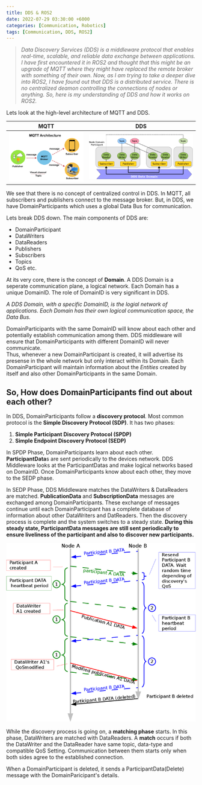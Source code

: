 ```yaml
---
title: DDS & ROS2
date: 2022-07-29 03:30:00 +6000
categories: [Communication, Robotics]
tags: [Communication, DDS, ROS2]
---
```


> *Data Discovery Services (DDS) is a middleware protocol that enables real-time, scalable, and reliable data exchange between applications.
I have first encountered it in ROS2 and thought that this might be an upgrade of MQTT where they might have replaced the remote broker with 
something of their own. Now, as I am trying to take a deeper dive into ROS2, I have found out that DDS is a distributed service. There is 
no centralized deamon controlling the connections of nodes or anything. So, here is my understanding of DDS and how it works on ROS2.*

Lets look at the high-level architecture of MQTT and DDS. 


| MQTT | DDS |
| ----------- | ----------- |
| ![MQTT Protocol Architecture](/assets/dds_ros2/mqtt-protocol3.png) | ![DDS Entities with Architecture](/assets/dds_ros2/dds-entity.png)  |

We see that there is no concept of centralized control in DDS. In MQTT, all subscribers and publishers connect to the message broker. But, in DDS, we have DomainParticipants which uses a global Data Bus for communication.

Lets break DDS down. The main components of DDS are: 
- DomainParticipant
- DataWriters 
- DataReaders
- Publishers 
- Subscribers 
- Topics 
- QoS etc.


At its very core, there is the concept of **Domain**. A DDS Domain is a seperate communication plane, a logical network. Each Domain has a unique DomainID. The role of DomainID is very significant in DDS. 

*A DDS Domain, with a specific DomainID, is the logial network of applications. Each Domain has their own logical communication space, the Data Bus.* 

DomainParticipants with the same DomainID will know about each other and potentially establish communication among them. DDS middleware will ensure that DomainParticipants with different DomainID will never communicate. \
Thus, whenever a new DomainParticipant is created, it will advertise its presense in the whole network but only interact within its Domain. Each DomainParticipant will maintain information about the *Entities* created by itself and also other DomainParticipants in the same Domain. 

## So, How does DomainParticipants find out about each other?

In DDS, DomainParticipants follow a **discovery protocol**. Most common protocol is the **Simple Discovery Protocol (SDP)**. It has two phases: 

1. **Simple Participant Discovery Protocol (SPDP)**
2. **Simple Endpoint Discovery Protocol (SEDP)**

In SPDP Phase, DomainParticipants learn about each other. **ParticipantData**s are sent periodically to the devices network. DDS Middleware looks at the ParticipantDatas and make logical networks based on DomainID. Once DomainParticipants know about each other, they move to the SEDP phase. 

In SEDP Phase, DDS Middleware matches the DataWriters & DataReaders are matched. **PublicationData** and **SubscriptionData** messages are exchanged among DomainParticipants. These exchange of messages continue until each DomainParticipant has a complete database of information about other DataWriters and DatReaders. Then the discovery process is complete and the system switches to a steady state. 
**During this steady state, ParticipantData messages are still sent periodically to ensure liveliness of the participant and also to discover new participants.**

![Simple Discovery Protocol](/assets/dds_ros2/SDP-image.png)

While the discovery process is going on, a **matching phase** starts. In this phase, DataWriters are matched with DataReaders. A **match** occurs if both the DataWriter and the DataReader have same topic, data-type and compatible QoS Setting. Communication between them starts only when both sides agree to the established connection.

When a DomainParticipant is deleted, it sends a ParticipantData(Delete) message with the DomainParicipant's details.